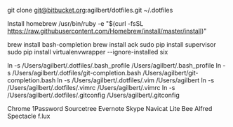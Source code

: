 git clone git@bitbucket.org:agilbert/dotfiles.git ~/.dotfiles

Install homebrew
/usr/bin/ruby -e "$(curl -fsSL https://raw.githubusercontent.com/Homebrew/install/master/install)"

brew install bash-completion
brew install ack
sudo pip install supervisor
sudo pip install virtualenvwrapper --ignore-installed six

ln -s /Users/agilbert/.dotfiles/.bash_profile /Users/agilbert/.bash_profile
ln -s /Users/agilbert/.dotfiles/git-completion.bash /Users/agilbert/git-completion.bash
ln -s /Users/agilbert/.dotfiles/.vim /Users/agilbert
ln -s /Users/agilbert/.dotfiles/.vimrc /Users/agilbert/.vimrc
ln -s /Users/agilbert/.dotfiles/.gitconfig /Users/agilbert/.gitconfig

Chrome
1Password
Sourcetree
Evernote
Skype
Navicat Lite
Bee
Alfred
Spectacle
f.lux
